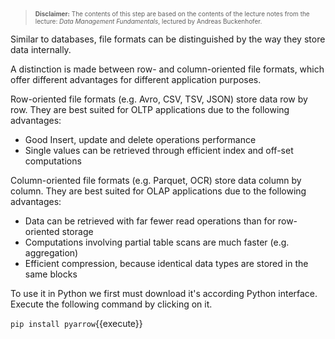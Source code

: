

> <span style="font-size:10px">**Disclaimer:** The contents of this step are based on the contents of the lecture notes from the lecture: *Data Management Fundamentals*, lectured by Andreas Buckenhofer.</span>

Similar to databases, file formats can be distinguished by the way they store data internally.

A distinction is made between row- and column-oriented file formats, which offer different advantages for different application purposes.

Row-oriented file formats (e.g. Avro, CSV, TSV, JSON) store data row by row. 
They are best suited for OLTP applications due to the following advantages:
* Good Insert, update and delete operations performance
* Single values can be retrieved through efficient index and off-set
computations 

Column-oriented file formats (e.g. Parquet, OCR) store data column by column.
They are best suited for OLAP applications due to the following advantages:
* Data can be retrieved with far fewer read operations than for row-oriented storage
* Computations involving partial table scans are much faster (e.g. aggregation)
* Efficient compression, because identical data types are stored in the same blocks

To use it in Python we first must download it's according Python interface. Execute the following command by clicking on it.<br>

`pip install pyarrow`{{execute}}
